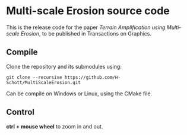 # Multi-scale Erosion source code

This is the release code for the paper *Terrain Amplification using Multi-scale Erosion*, to be published in Transactions on Graphics.


## Compile

Clone the repository and its submodules using:
```
git clone --recursive https://github.com/H-Schott/MultiScaleErosion.git
```

Can be compile on Windows or Linux, using the CMake file.


## Control

**ctrl + mouse wheel** to zoom in and out.